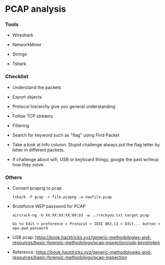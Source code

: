 # PCAP analysis

### Tools

- Wireshark

- NetworkMiner

- Strings

- Tshark

### Checklist

- Understand the packets

- Export objects

- Protocol hierarchy give you general understanding

- Follow TCP streams

- Filtering

- Search for keyword such as "flag" using Find Packet

- Take a look at Info column. Stupid challenge always put the flag letter by letter in different packets.

- If challenge about wifi, USB or keyboard thingy, google the past writeup how they solve.

### Others

- Convert pcapng to pcap

    ```shell
    tshark -F pcap -r file.pcapng -w newfile.pcap
    ```

- Bruteforce WEP password for PCAP

    ```shell
    aircrack-ng -b XX:XX:XX:XX:89:b3 -w ../rockyou.txt target.pcap
    ```

    ```
    Go to Edit > preference > Protocol > IEEE 802.11 > Edit... button > wpa-pwd password
    ```

- USB pcap: <https://book.hacktricks.xyz/generic-methodologies-and-resources/basic-forensic-methodology/pcap-inspection/usb-keystrokes>

- Reference: <https://book.hacktricks.xyz/generic-methodologies-and-resources/basic-forensic-methodology/pcap-inspection>